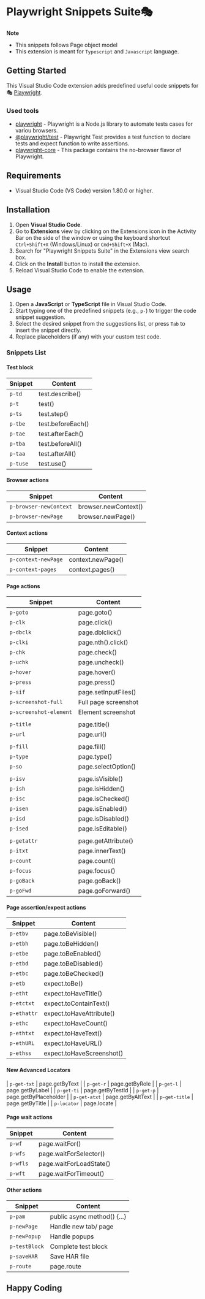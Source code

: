 # Playwright Snippets Suite🎭

**Note**
- This snippets follows Page object model
- This extension is meant for `Typescript` and `Javascript` language.

## Getting Started
This Visual Studio Code extension adds predefined useful code snippets for 🎭 [Playwright](https://github.com/microsoft/playwright).

### Used tools

- [playwright](https://playwright.dev/) - Playwright is a Node.js library to automate tests cases for variou browsers.
- [@playwright/test](https://playwright.dev/docs/api/class-test) - Playwright Test provides a test function to declare tests and expect function to write assertions.
- [playwright-core](https://www.npmjs.com/package/playwright-core) - This package contains the no-browser flavor of Playwright.

## Requirements

- Visual Studio Code (VS Code) version 1.80.0 or higher.

## Installation

1. Open **Visual Studio Code**.
2. Go to **Extensions** view by clicking on the Extensions icon in the Activity Bar on the side of the window or using the keyboard shortcut `Ctrl+Shift+X` (Windows/Linux) or `Cmd+Shift+X` (Mac).
3. Search for "Playwright Snippets Suite" in the Extensions view search box.
4. Click on the **Install** button to install the extension.
5. Reload Visual Studio Code to enable the extension.

## Usage

1. Open a **JavaScript** or **TypeScript** file in Visual Studio Code.
2. Start typing one of the predefined snippets (e.g., `p-`) to trigger the code snippet suggestion.
3. Select the desired snippet from the suggestions list, or press `Tab` to insert the snippet directly.
4. Replace placeholders (if any) with your custom test code.

### Snippets List

#### Test block
| Snippet                    | Content                        |
| -------------------------- | ------------------------------ |
| `p-td`                     | test.describe()                |
| `p-t`                      | test()                         |
| `p-ts`                     | test.step()                    |
| `p-tbe`                    | test.beforeEach()              |
| `p-tae`                    | test.afterEach()               |
| `p-tba`                    | test.beforeAll()               |
| `p-taa`                    | test.afterAll()                |
| `p-tuse`                   | test.use()                     |

#### Browser actions
| Snippet                    | Content                        |
| -------------------------- | ------------------------------ |
| `p-browser-newContext`     | browser.newContext()           |
| `p-browser-newPage`        | browser.newPage()              |

#### Context actions
| Snippet                    | Content                        |
| -------------------------- | ------------------------------ |
| `p-context-newPage`        | context.newPage()              |
| `p-context-pages`          | context.pages()                |

#### Page actions
| Snippet                    | Content                        |
| -------------------------- | ------------------------------ |
| `p-goto`                   | page.goto()                    |
| `p-clk`                    | page.click()                   |
| `p-dbclk`                  | page.dblclick()                |
| `p-clki`                   | page.nth().click()             |
| `p-chk`                    | page.check()                   |
| `p-uchk`                   | page.uncheck()                 |
| `p-hover`                  | page.hover()                   |
| `p-press`                  | page.press()                   |
| `p-sif`                    | page.setInputFiles()           |
| `p-screenshot-full`        | Full page screenshot           |
| `p-screenshot-element`     | Element screenshot             |
|                            |                                |
| `p-title`                  | page.title()                   |
| `p-url`                    | page.url()                     |
|                            |                                |
| `p-fill`                   | page.fill()                    |
| `p-type`                   | page.type()                    |
| `p-so`                     | page.selectOption()            |
|                            |                                |
| `p-isv`                    | page.isVisible()               |
| `p-ish`                    | page.isHidden()                |
| `p-isc`                    | page.isChecked()               |
| `p-isen`                   | page.isEnabled()               |
| `p-isd`                    | page.isDisabled()              |
| `p-ised`                   | page.isEditable()              |
|                            |                                |
| `p-getattr`                | page.getAttribute()            |
| `p-itxt`                   | page.innerText()               |
| `p-count`                  | page.count()                   |
| `p-focus`                  | page.focus()                   |
| `p-goBack`                 | page.goBack()                  |
| `p-goFwd`                  | page.goForward()               |


#### Page assertion/expect actions
| Snippet                    | Content                        |
| -------------------------- | ------------------------------ |
| `p-etbv`                   | page.toBeVisible()             |
| `p-etbh`                   | page.toBeHidden()              |
| `p-etbe`                   | page.toBeEnabled()             |
| `p-etbd`                   | page.toBeDisabled()            |
| `p-etbc`                   | page.toBeChecked()             |
| `p-etb`                    | expect.toBe()                  |
| `p-etht`                   | expect.toHaveTitle()           |
| `p-etctxt`                 | expect.toContainText()         |
| `p-ethattr`                | expect.toHaveAttribute()       |
| `p-ethc`                   | expect.toHaveCount()           |
| `p-ethtxt`                 | expect.toHaveText()            |
| `p-ethURL`                 | expect.toHaveURL()             |
| `p-ethss`                  | expect.toHaveScreenshot()      |

#### New Advanced Locators
| `p-get-txt`                | page.getByText                 |
| `p-get-r`                  | page.getByRole                 |
| `p-get-l`                  | page.getByLabel                |
| `p-get-ti`                 | page.getByTestId               |
| `p-get-p`                  | page.getByPlaceholder          |
| `p-get-atxt`               | page.getByAltText              |
| `p-get-title`              | page.getByTitle                |
| `p-locator`                | page.locate                    |

#### Page wait actions
| Snippet                    | Content                        |
| -------------------------- | ------------------------------ |
| `p-wf`                     | page.waitFor()                 |
| `p-wfs`                    | page.waitForSelector()         |
| `p-wfls`                   | page.waitForLoadState()        |
| `p-wft`                    | page.waitForTimeout()          |



#### Other actions
| Snippet                    | Content                        |
| -------------------------- | ------------------------------ |
| `p-pam`                    | public async method() {...}    |
| `p-newPage`                | Handle new tab/ page           |
| `p-newPopup`               | Handle popups                  |
| `p-testBlock`              | Complete test block            |
| `p-saveHAR`                | Save HAR file                  |
| `p-route`                  | page.route                     |


## Happy Coding
